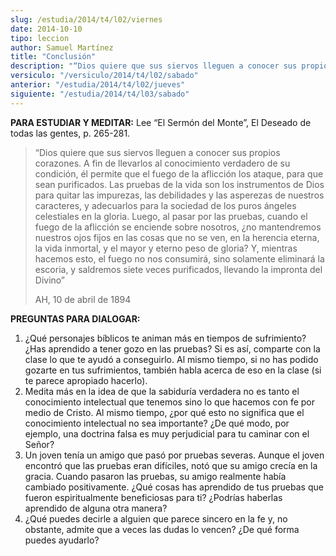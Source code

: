 ```yaml
---
slug: /estudia/2014/t4/l02/viernes
date: 2014-10-10
tipo: leccion
author: Samuel Martínez
title: "Conclusión"
description: "“Dios quiere que sus siervos lleguen a conocer sus propios corazones. A fin de llevarlos al conocimiento verdadero de su condición, él permite que el fuego de la aflicción los ataque, para que sean purificados."
versiculo: "/versiculo/2014/t4/l02/sabado"
anterior: "/estudia/2014/t4/l02/jueves"
siguiente: "/estudia/2014/t4/l03/sabado"
---
```


**PARA ESTUDIAR Y MEDITAR:** Lee “El Sermón del Monte”, El Deseado de todas las gentes, p. 265-281.

> “Dios quiere que sus siervos lleguen a conocer sus propios corazones. A fin de llevarlos al conocimiento verdadero de su condición, él permite que el fuego de la aflicción los ataque, para que sean purificados. Las pruebas de la vida son los instrumentos de Dios para quitar las impurezas, las debilidades y las asperezas de nuestros caracteres, y adecuarlos para la sociedad de los puros ángeles celestiales en la gloria. Luego, al pasar por las pruebas, cuando el fuego de la aflicción se enciende sobre nosotros, ¿no mantendremos nuestros ojos fijos en las cosas que no se ven, en la herencia eterna, la vida inmortal, y el mayor y eterno peso de gloria? Y, mientras hacemos esto, el fuego no nos consumirá, sino solamente eliminará la escoria, y saldremos siete veces purificados, llevando la impronta del Divino”
>
> AH, 10 de abril de 1894

**PREGUNTAS PARA DIALOGAR:**

1.  ¿Qué personajes bíblicos te animan más en tiempos de sufrimiento? ¿Has aprendido a tener gozo en las pruebas? Si es así, comparte con la clase lo que te ayudó a conseguirlo. Al mismo tiempo, si no has podido gozarte en tus sufrimientos, también habla acerca de eso en la clase (si te parece apropiado hacerlo).
2.  Medita más en la idea de que la sabiduría verdadera no es tanto el conocimiento intelectual que tenemos sino lo que hacemos con fe por medio de Cristo. Al mismo tiempo, ¿por qué esto no significa que el conocimiento intelectual no sea importante? ¿De qué modo, por ejemplo, una doctrina falsa es muy perjudicial para tu caminar con el Señor?
3.  Un joven tenía un amigo que pasó por pruebas severas. Aunque el joven encontró que las pruebas eran difíciles, notó que su amigo crecía en la gracia. Cuando pasaron las pruebas, su amigo realmente había cambiado positivamente. ¿Qué cosas has aprendido de tus pruebas que fueron espiritualmente beneficiosas para ti? ¿Podrías haberlas aprendido de alguna otra manera?
4.  ¿Qué puedes decirle a alguien que parece sincero en la fe y, no obstante, admite que a veces las dudas lo vencen? ¿De qué forma puedes ayudarlo?
